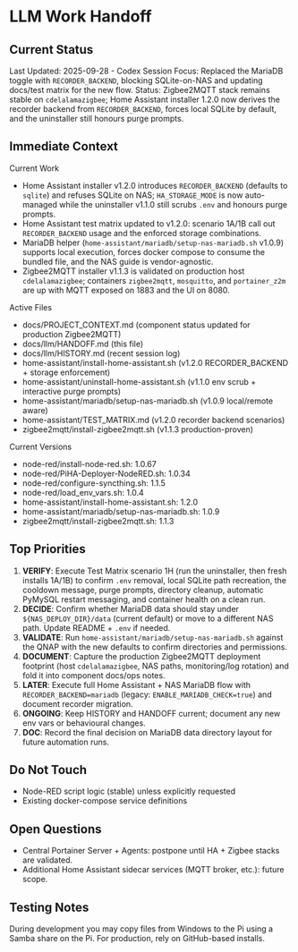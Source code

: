 # LLM Work Handoff

## Current Status

Last Updated: 2025-09-28 - Codex
Session Focus: Replaced the MariaDB toggle with `RECORDER_BACKEND`, blocking SQLite-on-NAS and updating docs/test matrix for the new flow.
Status: Zigbee2MQTT stack remains stable on `cdelalamazigbee`; Home Assistant installer 1.2.0 now derives the recorder backend from `RECORDER_BACKEND`, forces local SQLite by default, and the uninstaller still honours purge prompts.

## Immediate Context

Current Work
- Home Assistant installer v1.2.0 introduces `RECORDER_BACKEND` (defaults to `sqlite`) and refuses SQLite on NAS; `HA_STORAGE_MODE` is now auto-managed while the uninstaller v1.1.0 still scrubs `.env` and honours purge prompts.
- Home Assistant test matrix updated to v1.2.0: scenario 1A/1B call out `RECORDER_BACKEND` usage and the enforced storage combinations.
- MariaDB helper (`home-assistant/mariadb/setup-nas-mariadb.sh` v1.0.9) supports local execution, forces docker compose to consume the bundled file, and the NAS guide is vendor-agnostic.
- Zigbee2MQTT installer v1.1.3 is validated on production host `cdelalamazigbee`; containers `zigbee2mqtt`, `mosquitto`, and `portainer_z2m` are up with MQTT exposed on 1883 and the UI on 8080.

Active Files
- docs/PROJECT_CONTEXT.md (component status updated for production Zigbee2MQTT)
- docs/llm/HANDOFF.md (this file)
- docs/llm/HISTORY.md (recent session log)
- home-assistant/install-home-assistant.sh (v1.2.0 RECORDER_BACKEND + storage enforcement)
- home-assistant/uninstall-home-assistant.sh (v1.1.0 env scrub + interactive purge prompts)
- home-assistant/mariadb/setup-nas-mariadb.sh (v1.0.9 local/remote aware)
- home-assistant/TEST_MATRIX.md (v1.2.0 recorder backend scenarios)
- zigbee2mqtt/install-zigbee2mqtt.sh (v1.1.3 production-proven)

Current Versions
- node-red/install-node-red.sh: 1.0.67
- node-red/PiHA-Deployer-NodeRED.sh: 1.0.34
- node-red/configure-syncthing.sh: 1.1.5
- node-red/load_env_vars.sh: 1.0.4
- home-assistant/install-home-assistant.sh: 1.2.0
- home-assistant/mariadb/setup-nas-mariadb.sh: 1.0.9
- zigbee2mqtt/install-zigbee2mqtt.sh: 1.1.3

## Top Priorities

1) **VERIFY**: Execute Test Matrix scenario 1H (run the uninstaller, then fresh installs 1A/1B) to confirm `.env` removal, local SQLite path recreation, the cooldown message, purge prompts, directory cleanup, automatic PyMySQL restart messaging, and container health on a clean run.
2) **DECIDE**: Confirm whether MariaDB data should stay under `${NAS_DEPLOY_DIR}/data` (current default) or move to a different NAS path. Update README + `.env` if needed.
3) **VALIDATE**: Run `home-assistant/mariadb/setup-nas-mariadb.sh` against the QNAP with the new defaults to confirm directories and permissions.
4) **DOCUMENT**: Capture the production Zigbee2MQTT deployment footprint (host `cdelalamazigbee`, NAS paths, monitoring/log rotation) and fold it into component docs/ops notes.
5) **LATER**: Execute full Home Assistant + NAS MariaDB flow with `RECORDER_BACKEND=mariadb` (legacy: `ENABLE_MARIADB_CHECK=true`) and document recorder migration.
6) **ONGOING**: Keep HISTORY and HANDOFF current; document any new env vars or behavioural changes.
7) **DOC**: Record the final decision on MariaDB data directory layout for future automation runs.

## Do Not Touch

- Node-RED script logic (stable) unless explicitly requested
- Existing docker-compose service definitions

## Open Questions

- Central Portainer Server + Agents: postpone until HA + Zigbee stacks are validated.
- Additional Home Assistant sidecar services (MQTT broker, etc.): future scope.

## Testing Notes

During development you may copy files from Windows to the Pi using a Samba share on the Pi. For production, rely on GitHub-based installs.


